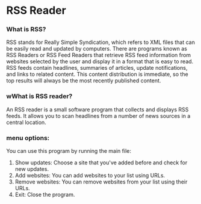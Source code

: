 # RSS Reader

### What is RSS?
RSS stands for Really Simple Syndication, which refers to XML files that can be easily read and updated by computers. There are programs known as RSS Readers or RSS Feed Readers that retrieve RSS feed information from websites selected by the user and display it in a format that is easy to read. RSS feeds contain headlines, summaries of articles, update notifications, and links to related content. This content distribution is immediate, so the top results will always be the most recently published content.

### wWhat is RSS reader?
An RSS reader is a small software program that collects and displays RSS feeds. It allows you to scan headlines from a number of news sources in a central location.
### menu options:
You can use this program by running the main file:
1. Show updates: Choose a site that you've added before and check for new updates.
2. Add websites: You can add websites to your list using URLs.
3. Remove websites: You can remove websites from your list using their URLs.
4. Exit: Close the program.

